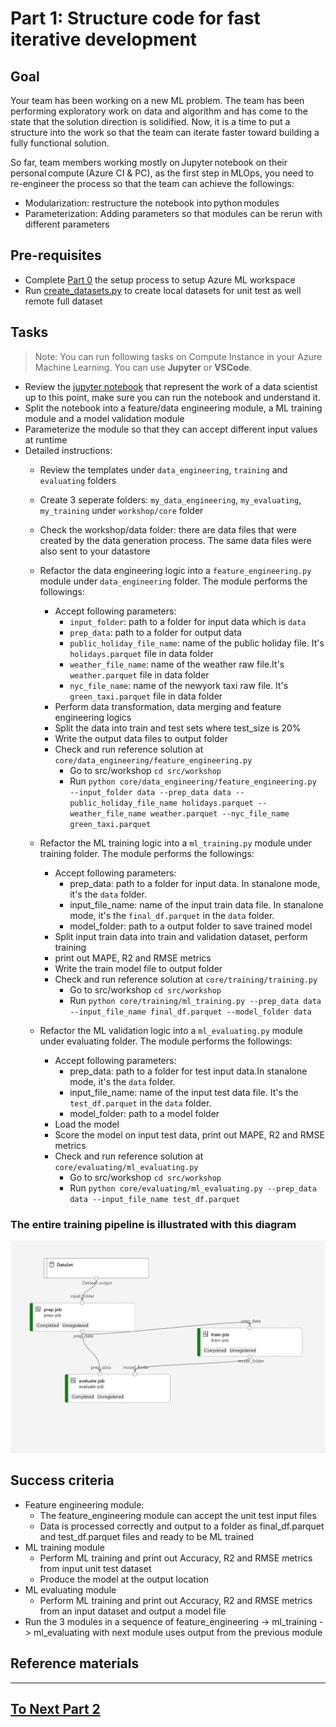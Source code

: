 
# Part 1: Structure code for fast iterative development

## Goal 
Your team has been working on a new ML problem. The team has been performing exploratory work on data and algorithm and has come to the state that the solution direction is solidified. Now, it is a time to put a structure into the work so that the team can iterate faster toward building a fully functional solution.   

So far, team members working mostly on Jupyter notebook on their personal compute (Azure CI & PC), as the first step in MLOps, you need to re-engineer the process so that the team can achieve the followings:  

- Modularization: restructure the notebook into python modules
- Parameterization: Adding parameters so that modules can be rerun with different parameters 

## Pre-requisites
- Complete [Part 0](https://github.com/microsoft/MLOpsTemplate/blob/hyun-dev/src/workshop/documents/part_0.md) the setup process to setup Azure ML workspace
- Run [create_datasets.py](https://github.com/microsoft/MLOpsTemplate/blob/hyun-dev/src/workshop/documents/part_0.md#option-a-use-compute-instance-for-code-development) to create local datasets for unit test as well remote full dataset

## Tasks

> Note: You can run following tasks on Compute Instance in your Azure Machine Learning. You can use __Jupyter__ or __VSCode__.

- Review the [jupyter notebook](../notebooks/taxi-tutorial.ipynb) that represent the work of a data scientist up to this point, make sure you can run the notebook and understand it.
- Split the notebook into a feature/data engineering module, a ML training module and a model validation module 
- Parameterize the module so that they can accept different input values at runtime
- Detailed instructions:
    - Review the templates under ```data_engineering```, ```training``` and   ```evaluating``` folders
    - Create 3 seperate folders: ```my_data_engineering```, ```my_evaluating```, ```my_training``` under ```workshop/core``` folder
    - Check the workshop/data folder: there are data files that were created by the data generation process. The same data files were also sent to your datastore 
    - Refactor the data engineering logic into a ```feature_engineering.py``` module under ```data_engineering``` folder. The module performs the followings:
        - Accept following parameters:
            - ```input_folder```: path to a folder for input data which is ```data```
            - ```prep_data```: path to a folder for output data
            - ```public_holiday_file_name```: name of the public holiday file. It's ```holidays.parquet``` file in data folder
            - ```weather_file_name```: name of the weather raw file.It's ```weather.parquet``` file in data folder
            - ```nyc_file_name```: name of the newyork taxi raw file. It's ```green_taxi.parquet``` file in data folder
        - Perform data transformation, data merging and feature engineering logics 
        - Split the data into train and test sets where test_size is 20%
        - Write the output data files to output folder
        - Check and run reference solution at ```core/data_engineering/feature_engineering.py```
            - Go to src/workshop ```cd src/workshop```
            - Run ```python core/data_engineering/feature_engineering.py --input_folder data --prep_data data --public_holiday_file_name holidays.parquet --weather_file_name weather.parquet --nyc_file_name green_taxi.parquet```
    - Refactor the ML training logic into a ```ml_training.py``` module under training folder. The module performs the followings:
        - Accept following parameters:
            - prep_data: path to a folder for input data. In stanalone mode, it's the ```data``` folder.
            - input_file_name: name of the input train data file. In stanalone mode, it's the ```final_df.parquet``` in the ```data``` folder.
            - model_folder: path to a output folder to save trained model
        - Split input train data into train and validation dataset, perform training  
        - print out MAPE, R2 and RMSE metrics
        - Write the train model file to output folder
        - Check and run reference solution at ```core/training/training.py```
            - Go to src/workshop ```cd src/workshop```
            - Run ```python core/training/ml_training.py --prep_data data --input_file_name final_df.parquet --model_folder data```

    - Refactor the ML validation logic into a ```ml_evaluating.py``` module under evaluating folder. The module performs the followings:
        - Accept following parameters:
            - prep_data: path to a folder for test input data.In stanalone mode, it's the ```data``` folder.
            - input_file_name: name of the input test data file. It's the ```test_df.parquet``` in the ```data``` folder.
            - model_folder: path to a model folder 
        - Load the model 
        - Score the model on input test data, print out MAPE, R2 and RMSE metrics
        - Check and run reference solution at ```core/evaluating/ml_evaluating.py```
            - Go to src/workshop ```cd src/workshop```
            - Run ```python core/evaluating/ml_evaluating.py --prep_data data --input_file_name test_df.parquet```
### The entire training pipeline is illustrated with this diagram

![training_pipeline](images/training_pipeline.png)

## Success criteria
- Feature engineering module:
    - The feature_engineering module can accept the unit test input files 
    - Data is processed correctly and output to a folder as final_df.parquet and test_df.parquet files and ready to be ML trained
- ML training module
    - Perform ML training and print out Accuracy, R2 and RMSE metrics from input unit test dataset
    - Produce the model at the output location
- ML evaluating module
    -  Perform ML training and print out Accuracy, R2 and RMSE metrics from an input dataset and output a model file
- Run the 3 modules in a sequence of feature_engineering -> ml_training -> ml_evaluating with next module uses output from the previous module


## Reference materials

---

## [To Next Part 2](https://github.com/microsoft/MLOpsTemplate/blob/hyun-dev/src/workshop/documents/part_2.md)
